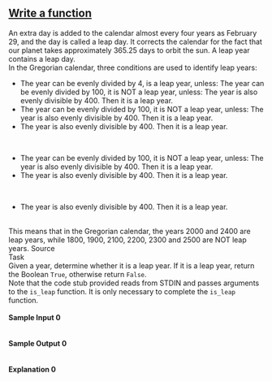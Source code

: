 ## **[Write a function](https://www.hackerrank.com/challenges/write-a-function)** 
An extra day is added to the calendar almost every four years as February 29, and the day is called a leap day. It corrects the calendar for the fact that our planet takes approximately 365.25 days to orbit the sun. A leap year contains a leap day.<br>In the Gregorian calendar, three conditions are used to identify leap years:<br><ul><li>The year can be evenly divided by 4, is a leap year, unless:
The year can be evenly divided by 100, it is NOT a leap year, unless:
The year is also evenly divisible by 400. Then it is a leap year.</li><li>The year can be evenly divided by 100, it is NOT a leap year, unless:
The year is also evenly divisible by 400. Then it is a leap year.</li><li>The year is also evenly divisible by 400. Then it is a leap year.</li></ul><br><ul><li>The year can be evenly divided by 100, it is NOT a leap year, unless:
The year is also evenly divisible by 400. Then it is a leap year.</li><li>The year is also evenly divisible by 400. Then it is a leap year.</li></ul><br><ul><li>The year is also evenly divisible by 400. Then it is a leap year.</li></ul><br>This means that in the Gregorian calendar, the years 2000 and 2400 are leap years, while 1800, 1900, 2100, 2200, 2300 and 2500 are NOT leap years. Source<br>Task<br>Given a year, determine whether it is a leap year.  If it is a leap year, return the Boolean <code>True</code>, otherwise return <code>False</code>.<br>Note that the code stub provided reads from STDIN and passes arguments to the <code>is_leap</code> function.  It is only necessary to complete the <code>is_leap</code> function.  <br><br>**Sample Input 0**<br><code></code><br><br>**Sample Output 0**<br><code></code><br><br>**Explanation 0**<br><br>